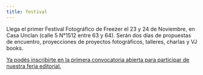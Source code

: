 ```yaml
---
title: festival
---
```


Llega el primer Festival Fotográfico de Freezer el 23 y 24 de Noviembre, en Casa Unclan (calle 5 N°1512 entre 63 y 64). Serán dos días de propuestas de encuentro, proyecciones de proyectos fotográficos, talleres, charlas y VJ books.

[Ya podés inscribirte en la primera convocatoria abierta para participar de nuestra feria editorial. ]()
